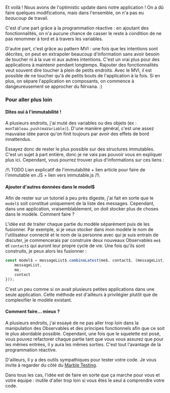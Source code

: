 Et voilà ! Nous avons de l'optimistic update dans notre application ! On a dû faire quelques modifications, mais dans l'ensemble, on n'a pas eu _beaucoup_ de travail.

C'est d'une part grâce à la programmation réactive&nbsp;: en ajoutant des fonctionnalités, on n'a aucune chance de casser le reste à condition de ne pas renommer à tord et à travers les variables.

D'autre part, c'est grâce au pattern MVI&nbsp;: une fois que les intentions sont décrites, on peut en extrapoler beaucoup d'information sans avoir besoin de toucher ni à la vue ni aux autres intentions. C'est un vrai plus pour des applications à maintenir pendant longtemps. Rajouter des fonctionnalités veut souvent dire toucher à plein de petits endroits. Avec le MVI, il est possible de ne toucher qu'à de petits bouts de l'application à la fois. Si en plus, on sépare l'application en composants, on commence à dangeureusement se approcher du Nirvana. :)

### Pour aller plus loin

#### Dîtes oui à l'immutabilité&nbsp;!

A plusieurs endroits, j'ai muté des variables ou des objets (ex&nbsp;: `monTableau.push(maVariable)`). D'une manière général, c'est une assez mauvaise idée parce qu'on finit toujours par avoir des effets de bord innattendus.

Essayez donc de rester le plus possible sur des structures immutables. C'est un sujet à part entière, donc je ne vais pas pouvoir vous en expliquer plus ici. Cependant, vous pourrez trouver plus d'informations sur ces liens&nbsp;:

/!\ TODO Lien explicatif de l'immutabilité + lien article pour faire de l'immutable en JS + lien vers immutable.js /!\

#### Ajouter d'autres données dans le model$

Afin de rester sur un tutoriel à peu près digeste, j'ai fait en sorte que le `model$` soit constitué uniquement de la liste des messages. Cependant, dans une application, vraisemblablement, on doit stocker plus de choses dans le modèle. Comment faire ?

L'idée est de traiter chaque partie du modèle séparément puis de les fusionner. Par exemple, si je veux stocker dans mon modèle le nom de l'utilisateur connecté et le nom de la personne avec qui je suis entrain de discuter, je commencerais par construire deux nouveaux Observables `me$` et `contact$` qui auront leur propre cycle de vie. Une fois qu'ils sont construits, je peux alors les fusionner&nbsp;:

```js
const model$ = messageList$.combineLatest(me$, contact$, (messageList, me, contact) => ({
	messageList,
	me,
	contact
}));
```

C'est un peu comme si on avait plusieurs petites applications dans une seule application. Cette méthode est d'ailleurs à privilégier plutôt que de complexifier le modèle existant.

#### Comment faire... mieux&nbsp;?

A plusieurs endroits, j'ai essayé de ne pas aller trop loin dans la manipulation des Observables et des principes fonctionnels afin que ce soit le plus abordable possible. Cependant, une fois que le squelette est posé, vous pouvez refactorer chaque partie tant que vous vous assurez que pour les mêmes entrées, il y aura les mêmes sorties. C'est tout l'avantage de la programmation réactive.

D'ailleurs, il y a des outils sympathiques pour tester votre code. Je vous invite à regarder du côté du [Marble Testing](https://www.ericponto.com/blog/2017/01/08/rxjs-marble-diagram-tests-with-qunit/).

Dans tous les cas, l'idée est de faire en sorte que ça marche pour vous et votre équipe&nbsp;: inutile d'aller trop loin si vous êtes le seul à comprendre votre code.
